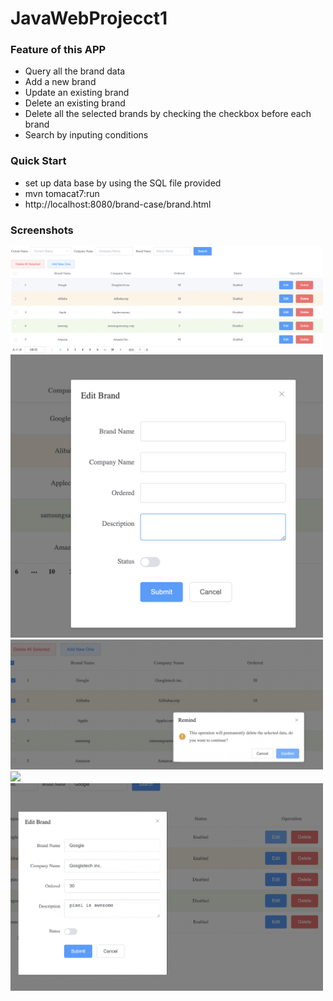 # JavaWebProjecct1
### Feature of this APP
- Query all the brand data
- Add a new brand
- Update an existing brand
- Delete an existing brand
- Delete all the selected brands by checking the checkbox before each brand
- Search by inputing conditions

### Quick Start
- set up data base by using the SQL file provided
- mvn tomacat7:run
- http://localhost:8080/brand-case/brand.html

### Screenshots
<img src="imgs/1.png" width=500>
<img src="imgs/2.png" width=500>
<img src="imgs/3.png" width=500>
<img src="imgs/4.png" width=500>
<img src="imgs/5.png" width=500>
